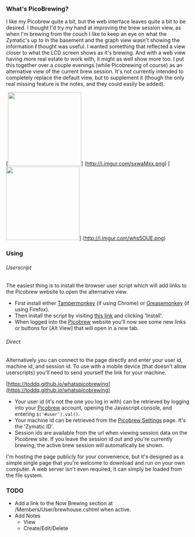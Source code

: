 ### What's PicoBrewing?

I like my Picobrew quite a bit, but the web interface leaves quite a bit to be desired.  I thought I'd try my hand at improving the brew session view, as when I'm brewing from the couch I like to keep an eye on what the Zymatic's up to in the basement and the graph view wasn't showing the information ***I*** thought was useful.  I wanted something that reflected a view closer to what the LCD screen shows as it's brewing.  And with a web view having more real estate to work with, it might as well show more too.  I put this together over a couple evenings (while Picobrewing of course) as an alternative view of the current brew session.  It's not currently intended to completely replace the default view, but to supplement it (though the only real missing feature is the notes, and they could easily be added).


[<img src="http://i.imgur.com/sxwaMxx.png" width="200px">]
(http://i.imgur.com/sxwaMxx.png)
[<img src="http://i.imgur.com/whs5OUE.png" width="200px">]
(http://i.imgur.com/whs5OUE.png)



### Using

###### Userscript
The easiest thing is to install the browser user script which will add links to the Picobrew website to open the alternative view.  

- First install either [Tampermonkey](https://chrome.google.com/webstore/detail/tampermonkey/dhdgffkkebhmkfjojejmpbldmpobfkfo?hl=en) (if using Chrome) or [Greasemonkey](https://addons.mozilla.org/en-us/firefox/addon/greasemonkey/) (if using Firefox).
- Then install the script by visiting [this link](http://toddq.github.io/whatspicobrewing/userscript/picobrew.user.js) and clicking 'Install'.
- When logged into the [Picobrew](https://picobrew.com/) website you'll now see some new links or buttons for [Alt View] that will open in a new tab.

###### Direct
Alternatively you can connect to the page directly and enter your user id, machine id, and session id. To use with a mobile device (that doesn't allow userscripts) you'll need to send yourself the link for your machine.

[https://toddq.github.io/whatspicobrewing](https://toddq.github.io/whatspicobrewing)

- Your user id (it's not the one you log in with) can be retrieved by logging into your [Picobrew](https://picobrew.com/) account, opening the Javascript console, and entering `$('#user').val()`.
- Your machine id can be retrieved from the [Picobrew Settings](https://picobrew.com/Members/User/EditSettings.cshtml) page.  It's the 'Zymatic ID'.
- Session ids are available from the url when viewing session data on the Picobrew site.  If you leave the session id out and you're currently brewing, the active brew session will automatically be shown.

I'm hosting the page publicly for your convenience, but it's designed as a simple single page that you're welcome to download and run on your own computer.  A web server isn't even required, it can simply be loaded from the file system.


### TODO

- Add a link to the Now Brewing section at /Members/User/brewhouse.cshtml when active.
- Add Notes
    - View
    - Create/Edit/Delete
